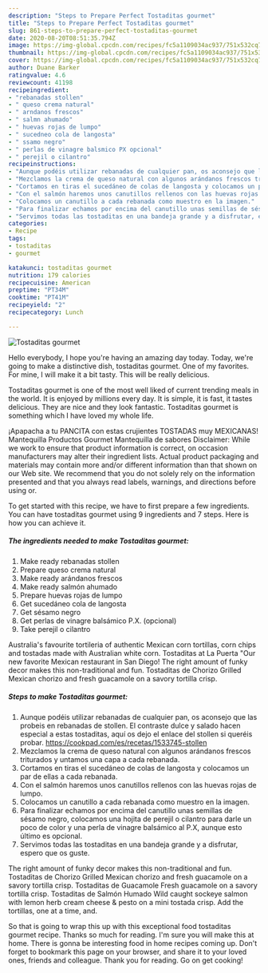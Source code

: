 ```yaml
---
description: "Steps to Prepare Perfect Tostaditas gourmet"
title: "Steps to Prepare Perfect Tostaditas gourmet"
slug: 861-steps-to-prepare-perfect-tostaditas-gourmet
date: 2020-08-20T08:51:35.794Z
image: https://img-global.cpcdn.com/recipes/fc5a1109034ac937/751x532cq70/tostaditas-gourmet-foto-principal.jpg
thumbnail: https://img-global.cpcdn.com/recipes/fc5a1109034ac937/751x532cq70/tostaditas-gourmet-foto-principal.jpg
cover: https://img-global.cpcdn.com/recipes/fc5a1109034ac937/751x532cq70/tostaditas-gourmet-foto-principal.jpg
author: Duane Barker
ratingvalue: 4.6
reviewcount: 41198
recipeingredient:
- "rebanadas stollen"
- " queso crema natural"
- " arndanos frescos"
- " salmn ahumado"
- " huevas rojas de lumpo"
- " sucedneo cola de langosta"
- " ssamo negro"
- " perlas de vinagre balsmico PX opcional"
- " perejil o cilantro"
recipeinstructions:
- "Aunque podéis utilizar rebanadas de cualquier pan, os aconsejo que las probeis en rebanadas de stollen. El contraste dulce y salado hacen especial a estas tostaditas, aquí os dejo el enlace del stollen si queréis probar. https://cookpad.com/es/recetas/1533745-stollen"
- "Mezclamos la crema de queso natural con algunos arándanos frescos triturados y untamos una capa a cada rebanada."
- "Cortamos en tiras el sucedáneo de colas de langosta y colocamos un par de ellas a cada rebanada."
- "Con el salmón haremos unos canutillos rellenos con las huevas rojas de lumpo."
- "Colocamos un canutillo a cada rebanada como muestro en la imagen."
- "Para finalizar echamos por encima del canutillo unas semillas de sésamo negro, colocamos una hojita de perejil o cilantro para darle un poco de color y una perla de vinagre balsámico al P.X, aunque esto último es opcional."
- "Servimos todas las tostaditas en una bandeja grande y a disfrutar, espero que os guste."
categories:
- Recipe
tags:
- tostaditas
- gourmet

katakunci: tostaditas gourmet 
nutrition: 179 calories
recipecuisine: American
preptime: "PT34M"
cooktime: "PT41M"
recipeyield: "2"
recipecategory: Lunch

---
```



![Tostaditas gourmet](https://img-global.cpcdn.com/recipes/fc5a1109034ac937/751x532cq70/tostaditas-gourmet-foto-principal.jpg)

Hello everybody, I hope you're having an amazing day today. Today, we're going to make a distinctive dish, tostaditas gourmet. One of my favorites. For mine, I will make it a bit tasty. This will be really delicious.

Tostaditas gourmet is one of the most well liked of current trending meals in the world. It is enjoyed by millions every day. It is simple, it is fast, it tastes delicious. They are nice and they look fantastic. Tostaditas gourmet is something which I have loved my whole life.

¡Apapacha a tu PANCITA con estas crujientes TOSTADAS muy MEXICANAS! Mantequilla Productos Gourmet Mantequilla de sabores Disclaimer: While we work to ensure that product information is correct, on occasion manufacturers may alter their ingredient lists. Actual product packaging and materials may contain more and/or different information than that shown on our Web site. We recommend that you do not solely rely on the information presented and that you always read labels, warnings, and directions before using or.


To get started with this recipe, we have to first prepare a few ingredients. You can have tostaditas gourmet using 9 ingredients and 7 steps. Here is how you can achieve it.

<!--inarticleads1-->

##### The ingredients needed to make Tostaditas gourmet:

1. Make ready rebanadas stollen
1. Prepare  queso crema natural
1. Make ready  arándanos frescos
1. Make ready  salmón ahumado
1. Prepare  huevas rojas de lumpo
1. Get  sucedáneo cola de langosta
1. Get  sésamo negro
1. Get  perlas de vinagre balsámico P.X. (opcional)
1. Take  perejil o cilantro


Australia&#39;s favourite tortileria of authentic Mexican corn tortillas, corn chips and tostadas made with Australian white corn. Tostaditas at La Puerta &#34;Our new favorite Mexican restaurant in San Diego! The right amount of funky decor makes this non-traditional and fun. Tostaditas de Chorizo Grilled Mexican chorizo and fresh guacamole on a savory tortilla crisp. 

<!--inarticleads2-->

##### Steps to make Tostaditas gourmet:

1. Aunque podéis utilizar rebanadas de cualquier pan, os aconsejo que las probeis en rebanadas de stollen. El contraste dulce y salado hacen especial a estas tostaditas, aquí os dejo el enlace del stollen si queréis probar. https://cookpad.com/es/recetas/1533745-stollen
1. Mezclamos la crema de queso natural con algunos arándanos frescos triturados y untamos una capa a cada rebanada.
1. Cortamos en tiras el sucedáneo de colas de langosta y colocamos un par de ellas a cada rebanada.
1. Con el salmón haremos unos canutillos rellenos con las huevas rojas de lumpo.
1. Colocamos un canutillo a cada rebanada como muestro en la imagen.
1. Para finalizar echamos por encima del canutillo unas semillas de sésamo negro, colocamos una hojita de perejil o cilantro para darle un poco de color y una perla de vinagre balsámico al P.X, aunque esto último es opcional.
1. Servimos todas las tostaditas en una bandeja grande y a disfrutar, espero que os guste.


The right amount of funky decor makes this non-traditional and fun. Tostaditas de Chorizo Grilled Mexican chorizo and fresh guacamole on a savory tortilla crisp. Tostaditas de Guacamole Fresh guacamole on a savory tortilla crisp. Tostaditas de Salmón Humado Wild caught sockeye salmon with lemon herb cream cheese &amp; pesto on a mini tostada crisp. Add the tortillas, one at a time, and. 

So that is going to wrap this up with this exceptional food tostaditas gourmet recipe. Thanks so much for reading. I'm sure you will make this at home. There is gonna be interesting food in home recipes coming up. Don't forget to bookmark this page on your browser, and share it to your loved ones, friends and colleague. Thank you for reading. Go on get cooking!
